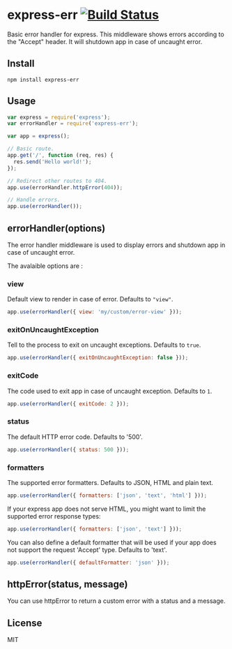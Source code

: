 # express-err [![Build Status](https://travis-ci.org/neoziro/express-err.png?branch=master)](https://travis-ci.org/neoziro/express-err)

Basic error handler for express.
This middleware shows errors according to the "Accept" header. It will shutdown app in case of uncaught error.

## Install

```
npm install express-err
```

## Usage

```js
var express = require('express');
var errorHandler = require('express-err');

var app = express();

// Basic route.
app.get('/', function (req, res) {
  res.send('Hello world!');
});

// Redirect other routes to 404.
app.use(errorHandler.httpError(404));

// Handle errors.
app.use(errorHandler());
```

## errorHandler(options)

The error handler middleware is used to display errors and shutdown app in case of uncaught error.

The avalaible options are :

### view

Default view to render in case of error. Defaults to `"view"`.

```js
app.use(errorHandler({ view: 'my/custom/error-view' }));
```

### exitOnUncaughtException

Tell to the process to exit on uncaught exceptions. Defaults to `true`.

```js
app.use(errorHandler({ exitOnUncaughtException: false }));
```

### exitCode

The code used to exit app in case of uncaught exception. Defaults to `1`.

```js
app.use(errorHandler({ exitCode: 2 }));
```

### status

The default HTTP error code. Defaults to '500'.

```js
app.use(errorHandler({ status: 500 }));
```

### formatters

The supported error formatters. Defaults to JSON, HTML and plain text.

```js
app.use(errorHandler({ formatters: ['json', 'text', 'html'] }));
```

If your express app does not serve HTML, you might want to limit the supported error response types:

```js
app.use(errorHandler({ formatters: ['json', 'text'] }));
```

You can also define a default formatter that will be used if your app does not support the 
request 'Accept' type. Defaults to 'text'.

```js
app.use(errorHandler({ defaultFormatter: 'json' }));
```

## httpError(status, message)

You can use httpError to return a custom error with a status and a message.

## License

MIT
